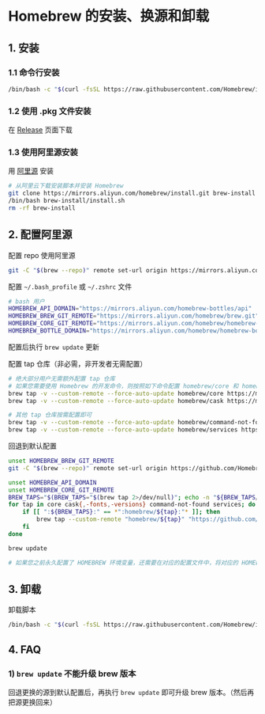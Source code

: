 # Homebrew 的安装、换源和卸载

## 1. 安装

### 1.1 命令行安装

```bash
/bin/bash -c "$(curl -fsSL https://raw.githubusercontent.com/Homebrew/install/HEAD/install.sh)"
```

### 1.2 使用 .pkg 文件安装

在 [Release](https://github.com/Homebrew/brew/releases) 页面下载

### 1.3 使用阿里源安装

用 [阿里源](https://developer.aliyun.com/mirror/homebrew) 安装

```bash
# 从阿里云下载安装脚本并安装 Homebrew
git clone https://mirrors.aliyun.com/homebrew/install.git brew-install
/bin/bash brew-install/install.sh
rm -rf brew-install
```

## 2. 配置阿里源

配置 repo 使用阿里源

```bash
git -C "$(brew --repo)" remote set-url origin https://mirrors.aliyun.com/homebrew/brew.git
```

配置 `~/.bash_profile` 或 `~/.zshrc` 文件

```bash
# bash 用户
HOMEBREW_API_DOMAIN="https://mirrors.aliyun.com/homebrew-bottles/api"
HOMEBREW_BREW_GIT_REMOTE="https://mirrors.aliyun.com/homebrew/brew.git"
HOMEBREW_CORE_GIT_REMOTE="https://mirrors.aliyun.com/homebrew/homebrew-core.git"
HOMEBREW_BOTTLE_DOMAIN="https://mirrors.aliyun.com/homebrew/homebrew-bottles"
```

配置后执行 `brew update` 更新

配置 tap 仓库（非必需，非开发者无需配置）

```bash
# 绝大部分用户无需额外配置 tap 仓库
# 如果您需要使用 Homebrew 的开发命令，则按照如下命令配置 homebrew/core 和 homebrew/cask 镜像。
brew tap -v --custom-remote --force-auto-update homebrew/core https://mirrors.aliyun.com/homebrew/homebrew-core.git
brew tap -v --custom-remote --force-auto-update homebrew/cask https://mirrors.aliyun.com/homebrew/homebrew-cask.git

# 其他 tap 仓库按需配置即可
brew tap -v --custom-remote --force-auto-update homebrew/command-not-found https://mirrors.aliyun.com/homebrew/homebrew-command-not-found.git
brew tap -v --custom-remote --force-auto-update homebrew/services https://mirrors.aliyun.com/homebrew/homebrew-services.git
```

回退到默认配置

```bash
unset HOMEBREW_BREW_GIT_REMOTE
git -C "$(brew --repo)" remote set-url origin https://github.com/Homebrew/brew

unset HOMEBREW_API_DOMAIN
unset HOMEBREW_CORE_GIT_REMOTE
BREW_TAPS="$(BREW_TAPS="$(brew tap 2>/dev/null)"; echo -n "${BREW_TAPS//$'\n'/:}")"
for tap in core cask{,-fonts,-versions} command-not-found services; do
    if [[ ":${BREW_TAPS}:" == *":homebrew/${tap}:"* ]]; then
        brew tap --custom-remote "homebrew/${tap}" "https://github.com/Homebrew/homebrew-${tap}"
    fi
done

brew update

# 如果您之前永久配置了 HOMEBREW 环境变量，还需要在对应的配置文件中，将对应的 HOMEBREW 环境变量配置行删除
```

## 3. 卸载

卸载脚本

```bash
/bin/bash -c "$(curl -fsSL https://raw.githubusercontent.com/Homebrew/install/HEAD/uninstall.sh)"
```

## 4. FAQ

### 1) `brew update` 不能升级 brew 版本

回退更换的源到默认配置后，再执行 `brew update` 即可升级 brew 版本。（然后再把源更换回来）
